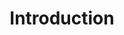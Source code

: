 ---
title: Introduction

slides:

  - class: title-slide
    content: |

      # Web Data with SQLite
      _Create and publish a dynamic web app_



  - content: |

      ## Apps we need

      We use a wide selection of tools in this course.
      Let's quickly discuss what they are each for.


  - content: |

      ### Web Browser

      We're building a website, so a web browser is critical!
      We recommend Google Chrome and use it for demos.


  - content: |

      ### Code Editor
      
      We recommend a simple but modern editor,
      such as [SublimeText](http://sublimetext.com){:target="_blank"}, [Atom](http://atom.io){:target="_blank"} or [Visual Studio Code](http://code.visualstudio.com){:target="_blank"}.

    notes: |

      You're welcome to use a code editor of your choice, but check out our recommendations if you have a chance!


  - content: |

      ### SQLite Studio

      Used for working with databases visually.
      This app is free and cross-platform.

      [Download SQLite Studio](http://sqlitestudio.pl/?act=download){:target="_blank"}






  - content: |

      ## Command Line Tools

      We also need some tools installed which
      can only be used from the shell.

  - content: |

      ### SQLite3

      The latest version of SQLite works really nicely
      with Python, so we'll use it for our app.

      [Download SQLite](http://sqlite.org/download.html){:target="_blank"}


  - content: |

      ### Python 3

      Python will be the "back-end" of our website,
      communicating between our web page and database.

      [Download Python3](http://python.org/downloads){:target="_blank"}


  - content: |

      ### Flask

      Flask is a framework for Python which makes
      it easier to build websites with databases.

      [Download Flask](http://flask.pocoo.org){:target="_blank"}


  - content: |

      ### Flask Login

      Flask Login is a plugin for Flask which makes
      user login and session management easier.

      [Install Flask Login](https://github.com/maxcountryman/flask-login){:target="_blank"}




  

  - content: |

      ## Web Services

      This part is optional, but could be a handy
      service for designing visual database plans.

      [Sign up for Vertabelo](http://vertabelo.com){:target="_blank"}





  - content: |

      ![Thumbs Up!]([[BASE_URL]]/theme/assets/images/thumbs-up.svg){: height="200"}

      ## Introduction: Complete!

      [Take me to the next chapter!](databases.html)


---